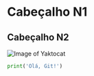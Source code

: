 # Cabeçalho N1
## Cabeçalho N2

![Image of Yaktocat](https://octodex.github.com/images/yaktocat.png)

```python
print('Olá, Git!')
```
